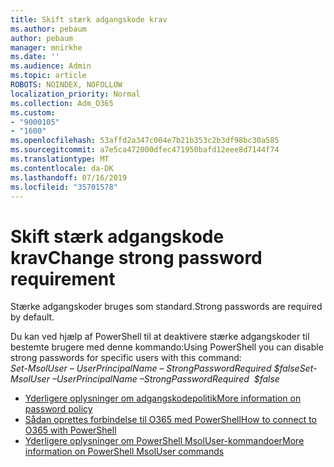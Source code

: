 ```yaml
---
title: Skift stærk adgangskode krav
ms.author: pebaum
author: pebaum
manager: mnirkhe
ms.date: ''
ms.audience: Admin
ms.topic: article
ROBOTS: NOINDEX, NOFOLLOW
localization_priority: Normal
ms.collection: Adm_O365
ms.custom:
- "9000105"
- "1600"
ms.openlocfilehash: 53affd2a347c004e7b21b353c2b3df98bc30a585
ms.sourcegitcommit: a7e5ca472000dfec471950bafd12eee8d7144f74
ms.translationtype: MT
ms.contentlocale: da-DK
ms.lasthandoff: 07/16/2019
ms.locfileid: "35701578"
---
```

# <a name="change-strong-password-requirement"></a><span data-ttu-id="da140-102">Skift stærk adgangskode krav</span><span class="sxs-lookup"><span data-stu-id="da140-102">Change strong password requirement</span></span>

<span data-ttu-id="da140-103">Stærke adgangskoder bruges som standard.</span><span class="sxs-lookup"><span data-stu-id="da140-103">Strong passwords are required by default.</span></span> 

<span data-ttu-id="da140-104">Du kan ved hjælp af PowerShell til at deaktivere stærke adgangskoder til bestemte brugere med denne kommando:</span><span class="sxs-lookup"><span data-stu-id="da140-104">Using PowerShell you can disable strong passwords for specific users with this command:</span></span><br>
<span data-ttu-id="da140-105">*Set-MsolUser – UserPrincipalName <UserPrincipalName> – StrongPasswordRequired $false*</span><span class="sxs-lookup"><span data-stu-id="da140-105">*Set-MsolUser –UserPrincipalName <UserPrincipalName> –StrongPasswordRequired  $false*</span></span>

- [<span data-ttu-id="da140-106">Yderligere oplysninger om adgangskodepolitik</span><span class="sxs-lookup"><span data-stu-id="da140-106">More information on password policy</span></span>](https://docs.microsoft.com/azure/active-directory/authentication/concept-sspr-policy#password-policies-that-only-apply-to-cloud-user-accounts)
- [<span data-ttu-id="da140-107">Sådan oprettes forbindelse til O365 med PowerShell</span><span class="sxs-lookup"><span data-stu-id="da140-107">How to connect to O365 with PowerShell</span></span>](https://docs.microsoft.com/office365/enterprise/powershell/connect-to-office-365-powershell#connect-with-the-microsoft-azure-active-directory-module-for-windows-powershell)
- [<span data-ttu-id="da140-108">Yderligere oplysninger om PowerShell MsolUser-kommandoer</span><span class="sxs-lookup"><span data-stu-id="da140-108">More information on PowerShell MsolUser commands</span></span>](https://docs.microsoft.com/powershell/module/msonline/set-msoluser?view=azureadps-1.0)